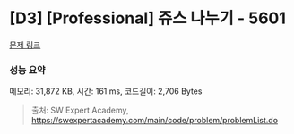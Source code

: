 # [D3] [Professional] 쥬스 나누기 - 5601 

[문제 링크](https://swexpertacademy.com/main/code/problem/problemDetail.do?contestProbId=AWXGAylqcdYDFAUo) 

### 성능 요약

메모리: 31,872 KB, 시간: 161 ms, 코드길이: 2,706 Bytes



> 출처: SW Expert Academy, https://swexpertacademy.com/main/code/problem/problemList.do